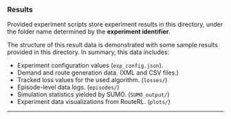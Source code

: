 ### Results

Provided experiment scripts store experiment results in this directory, under the folder name determined by the **experiment identifier**.

The structure of this result data is demonstrated with some sample results provided in this directory. In summary, this data includes:
- Experiment configuration values (`exp_config.json`).
- Demand and route generation data. (XML and CSV files.)
- Tracked loss values for the used algorithm. (`losses/`)
- Episode-level data logs. (`episodes/`)
- Simulation statistics yielded by SUMO. (`SUMO_output/`)
- Experiment data visualizations from RouteRL. (`plots/`)

---
